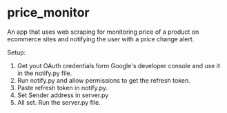 # price_monitor
An app that uses web scraping for monitoring price of a product on ecommerce sites and notifying the user with a price change alert.

Setup:
1. Get yout OAuth credentials form Google's developer console and use it in the notify.py file.
2. Run notify.py and allow permissions to get the refresh token.
3. Paste refresh token in notify.py.
4. Set Sender address in server.py
5. All set. Run the server.py file.


